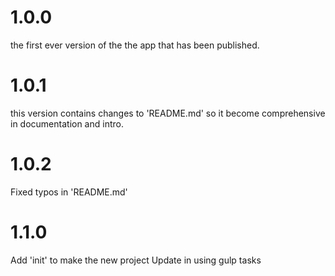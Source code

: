 # 1.0.0
the first ever version of the the app that has been published.

# 1.0.1
this version contains changes to 'README.md' so it become comprehensive in documentation and intro.

# 1.0.2
Fixed typos in 'README.md'

# 1.1.0
Add 'init' to make the new project
Update in using gulp tasks 